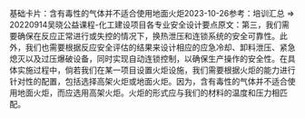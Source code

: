 

基础卡片：含有毒性的气体并不适合使用地面火炬2023-10-26参考：培训汇总 => 20220914吴晓公益课程-化工建设项目各专业安全设计要点原文：第三，我们需要确保在反应正常进行或失控的情况下，换热泄压和连锁系统的安全可靠性。此外，我们也需要根据反应安全评估的结果来设计相应的应急冷却、卸料泄压、紧急熄灭以及过压爆破设备，同时实现自动连锁控制，以确保生产操作的安全性。在具体实施过程中，倘若我们在某一项目设置火炬设施，我们需要根据火炬的能力进行针对性的配置，包括选择高架火炬或地面火炬。因为，含有毒性的气体并不适合使用地面火炬，而应选用高架火炬。火炬的形式应与我们的材料的温度和压力相匹配。